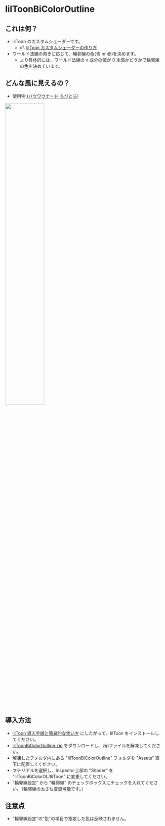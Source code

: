 # lilToonBiColorOutline

## これは何？

- lilToon のカスタムシェーダーです。
  - cf. [lilToon カスタムシェーダーの作り方](https://lilxyzw.github.io/lilToon/ja_JP/dev/custom_shader.html)
- ワールド法線の向きに応じて、輪郭線の色(青 or 赤)を決めます。
  - より具体的には、ワールド法線の x 成分の値が 0 未満かどうかで輪郭線の色を決めています。
 
## どんな風に見えるの？

- 使用例 ([バウワウナード ちびとら](https://booth.pm/ja/items/4595348))

<image src="https://github.com/user-attachments/assets/df7a3f2e-891f-4c4f-9ec4-c1bd4c664c2e" width="50%" />

## 導入方法

- [lilToon 導入手順と簡易的な使い方](https://lilxyzw.github.io/lilToon/ja_JP/first.html#%E5%B0%8E%E5%85%A5%E6%89%8B%E9%A0%86%E3%81%A8%E7%B0%A1%E6%98%93%E7%9A%84%E3%81%AA%E4%BD%BF%E3%81%84%E6%96%B9) にしたがって、lilToon をインストールしてください。
- [lilToonBiColorOutline.zip](https://github.com/siiru3/lilToonBiColorOutline/releases/download/v0.0.1/lilToonBiColorOutline.zip) をダウンロードし、zipファイルを解凍してください。
- 解凍したフォルダ内にある "lilToonBiColorOutline" フォルダを "Assets" 直下に配置してください。
- マテリアルを選択し、Inspector上部の "Shader" を "lilToonBiColorOL/lilToon" に変更してください。
- "輪郭線設定" から "輪郭線" のチェックボックスにチェックを入れてください。（輪郭線の太さも変更可能です。）

## 注意点

- "輪郭線設定"の"色"の項目で指定した色は反映されません。
